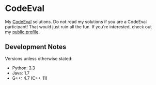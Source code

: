 # CodeEval

My <a href="http://codeeval.com">CodeEval</a> solutions. Do not read my
solutions if you are a CodeEval participant! That would just ruin all the fun.
If you're interested, check out my
<a href="https://www.codeeval.com/profile/mpillar/">public profile</a>.

## Development Notes

Versions unless otherwise stated:

* Python: 3.3
* Java: 1.7
* G++: 4.7 (C++ 11)
